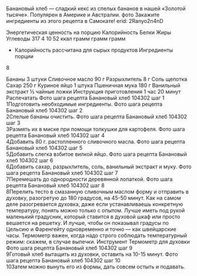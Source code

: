Банановый хлеб — сладкий кекс из спелых бананов в нашей «Золотой тысяче». Популярен в Америке и Австралии.
фото
Закажите ингредиенты из этого рецепта в Самокате!
erid: 2Ranyo2n4nD

Энергетическая ценность на порцию
Калорийность
Белки
Жиры
Углеводы
317
4
10
52
ккал
грамм
грамм
грамм
* Калорийность рассчитана для сырых продуктов
Ингредиенты
порции

8

Бананы
3 штуки
Сливочное масло
90 г
Разрыхлитель
8 г
Соль
щепотка
Сахар
250 г
Куриное яйцо
1 штука
Пшеничная мука
180 г
Ванильный экстракт
½ чайные ложки
Инструкция приготовления
1 час 20 минут
Распечатать
Фото шага рецепта Банановый хлеб 104302 шаг 1  
1Подготовить необходимые ингредиенты.
Фото шага рецепта Банановый хлеб 104302 шаг 2  
2Спелые бананы очистить.
Фото шага рецепта Банановый хлеб 104302 шаг 3  
3Размять их в миске при помощи толкушки для картофеля.
Фото шага рецепта Банановый хлеб 104302 шаг 4  
4Добавить 80 г. растопленного сливочного масла.
Фото шага рецепта Банановый хлеб 104302 шаг 5  
5Добавить слегка взбитое вилкой яйцо.
Фото шага рецепта Банановый хлеб 104302 шаг 6  
6Добавить сахар, разрыхлитель, соль, ванильный экстракт и муку.
Фото шага рецепта Банановый хлеб 104302 шаг 7  
7Перемешать до однородности деревянной лопаткой.
Фото шага рецепта Банановый хлеб 104302 шаг 8  
8Перелить тесто в смазанную сливочным маслом форму и отправить в духовку, разогретую до 180 градусов, на 45-50 минут.
Как на самом деле разогревается духовка, даже если устанавливаешь конкретную температуру, понять можно только с опытом. Лучше иметь под рукой маленький градусник, который ставится в духовой шкаф или просто вешается на решетку. И лучше, чтобы он показывал градусы по Цельсию и Фаренгейту одновременно и точно — как швейцарские часы. Термометр важен, когда надо строго соблюдать температурный режим: скажем, в случае выпечки. 
Инструмент
Термометр для духовки
Фото шага рецепта Банановый хлеб 104302 шаг 9  
9Готовый хлеб вытащить из духовки, оставить на 10-15 минут.
Фото шага рецепта Банановый хлеб 104302 шаг 10  
10Затем можно вынуть его из формы, дать совсем остыть и подавать.